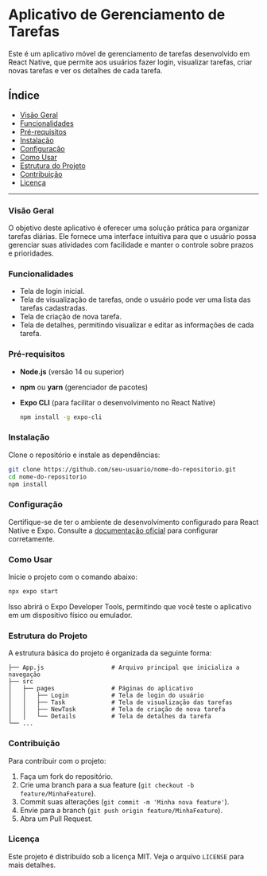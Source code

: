 # Aplicativo de Gerenciamento de Tarefas

Este é um aplicativo móvel de gerenciamento de tarefas desenvolvido em React Native, que permite aos usuários fazer login, visualizar tarefas, criar novas tarefas e ver os detalhes de cada tarefa.

## Índice
- [Visão Geral](#visão-geral)
- [Funcionalidades](#funcionalidades)
- [Pré-requisitos](#pré-requisitos)
- [Instalação](#instalação)
- [Configuração](#configuração)
- [Como Usar](#como-usar)
- [Estrutura do Projeto](#estrutura-do-projeto)
- [Contribuição](#contribuição)
- [Licença](#licença)

---

### Visão Geral
O objetivo deste aplicativo é oferecer uma solução prática para organizar tarefas diárias. Ele fornece uma interface intuitiva para que o usuário possa gerenciar suas atividades com facilidade e manter o controle sobre prazos e prioridades.

### Funcionalidades
- Tela de login inicial.
- Tela de visualização de tarefas, onde o usuário pode ver uma lista das tarefas cadastradas.
- Tela de criação de nova tarefa.
- Tela de detalhes, permitindo visualizar e editar as informações de cada tarefa.

### Pré-requisitos
- **Node.js** (versão 14 ou superior)
- **npm** ou **yarn** (gerenciador de pacotes)
- **Expo CLI** (para facilitar o desenvolvimento no React Native)
  
  ```bash
  npm install -g expo-cli
  ```

### Instalação
Clone o repositório e instale as dependências:

```bash
git clone https://github.com/seu-usuario/nome-do-repositorio.git
cd nome-do-repositorio
npm install
```

### Configuração
Certifique-se de ter o ambiente de desenvolvimento configurado para React Native e Expo. Consulte a [documentação oficial](https://reactnative.dev/docs/environment-setup) para configurar corretamente.

### Como Usar
Inicie o projeto com o comando abaixo:

```bash
npx expo start
```

Isso abrirá o Expo Developer Tools, permitindo que você teste o aplicativo em um dispositivo físico ou emulador.

### Estrutura do Projeto
A estrutura básica do projeto é organizada da seguinte forma:

```plaintext
├── App.js                   # Arquivo principal que inicializa a navegação
├── src
│   ├── pages                # Páginas do aplicativo
│   │   ├── Login            # Tela de login do usuário
│   │   ├── Task             # Tela de visualização das tarefas
│   │   ├── NewTask          # Tela de criação de nova tarefa
│   │   └── Details          # Tela de detalhes da tarefa
└── ...
```

### Contribuição
Para contribuir com o projeto:
1. Faça um fork do repositório.
2. Crie uma branch para a sua feature (`git checkout -b feature/MinhaFeature`).
3. Commit suas alterações (`git commit -m 'Minha nova feature'`).
4. Envie para a branch (`git push origin feature/MinhaFeature`).
5. Abra um Pull Request.

### Licença
Este projeto é distribuído sob a licença MIT. Veja o arquivo `LICENSE` para mais detalhes.


